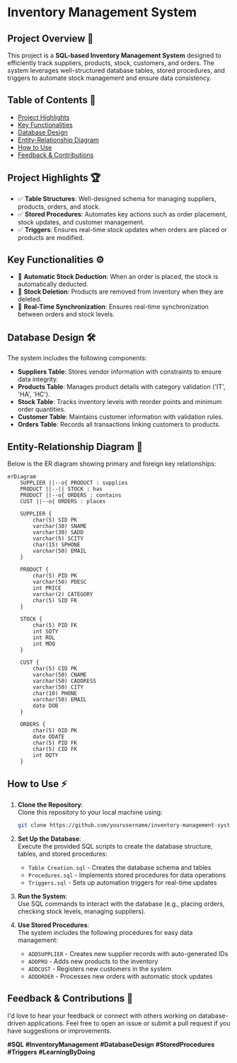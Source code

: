 # Inventory Management System

## Project Overview 🚀
This project is a **SQL-based Inventory Management System** designed to efficiently track suppliers, products, stock, customers, and orders. The system leverages well-structured database tables, stored procedures, and triggers to automate stock management and ensure data consistency.

## Table of Contents 📑
- [Project Highlights](#project-highlights)
- [Key Functionalities](#key-functionalities)
- [Database Design](#database-design)
- [Entity-Relationship Diagram](#entity-relationship-diagram)
- [How to Use](#how-to-use)
- [Feedback & Contributions](#feedback--contributions)

## Project Highlights 🏆
- ✅ **Table Structures**: Well-designed schema for managing suppliers, products, orders, and stock.
- ✅ **Stored Procedures**: Automates key actions such as order placement, stock updates, and customer management.
- ✅ **Triggers**: Ensures real-time stock updates when orders are placed or products are modified.

## Key Functionalities ⚙️
- 🔸 **Automatic Stock Deduction**: When an order is placed, the stock is automatically deducted.
- 🔸 **Stock Deletion**: Products are removed from inventory when they are deleted.
- 🔸 **Real-Time Synchronization**: Ensures real-time synchronization between orders and stock levels.

## Database Design 🛠️
The system includes the following components:
- **Suppliers Table**: Stores vendor information with constraints to ensure data integrity.
- **Products Table**: Manages product details with category validation ('IT', 'HA', 'HC').
- **Stock Table**: Tracks inventory levels with reorder points and minimum order quantities.
- **Customer Table**: Maintains customer information with validation rules.
- **Orders Table**: Records all transactions linking customers to products.

## Entity-Relationship Diagram 📌
Below is the ER diagram showing primary and foreign key relationships:

```mermaid
erDiagram
    SUPPLIER ||--o{ PRODUCT : supplies
    PRODUCT ||--|| STOCK : has
    PRODUCT ||--o{ ORDERS : contains
    CUST ||--o{ ORDERS : places

    SUPPLIER {
        char(5) SID PK
        varchar(30) SNAME
        varchar(30) SADD
        varchar(5) SCITY
        char(15) SPHONE
        varchar(50) EMAIL
    }

    PRODUCT {
        char(5) PID PK
        varchar(50) PDESC
        int PRICE
        varchar(2) CATEGORY
        char(5) SID FK
    }

    STOCK {
        char(5) PID FK
        int SQTY
        int ROL
        int MOQ
    }

    CUST {
        char(5) CID PK
        varchar(50) CNAME
        varchar(50) CADDRESS
        varchar(50) CITY
        char(10) PHONE
        varchar(50) EMAIL
        date DOB
    }

    ORDERS {
        char(5) OID PK
        date ODATE
        char(5) PID FK
        char(5) CID FK
        int OQTY
    }
```

## How to Use ⚡
1. **Clone the Repository**:  
   Clone this repository to your local machine using:
   ```bash
   git clone https://github.com/yourusername/inventory-management-system.git
   ```

2. **Set Up the Database**:  
   Execute the provided SQL scripts to create the database structure, tables, and stored procedures:
   - `Table Creation.sql` - Creates the database schema and tables
   - `Procedures.sql` - Implements stored procedures for data operations
   - `Triggers.sql` - Sets up automation triggers for real-time updates

3. **Run the System**:  
   Use SQL commands to interact with the database (e.g., placing orders, checking stock levels, managing suppliers).

4. **Use Stored Procedures**:  
   The system includes the following procedures for easy data management:
   - `ADDSUPPLIER` - Creates new supplier records with auto-generated IDs
   - `ADDPRO` - Adds new products to the inventory
   - `ADDCUST` - Registers new customers in the system
   - `ADDORDER` - Processes new orders with automatic stock updates

## Feedback & Contributions 💬
I'd love to hear your feedback or connect with others working on database-driven applications. Feel free to open an issue or submit a pull request if you have suggestions or improvements.

**#SQL** **#InventoryManagement** **#DatabaseDesign** **#StoredProcedures** **#Triggers** **#LearningByDoing**